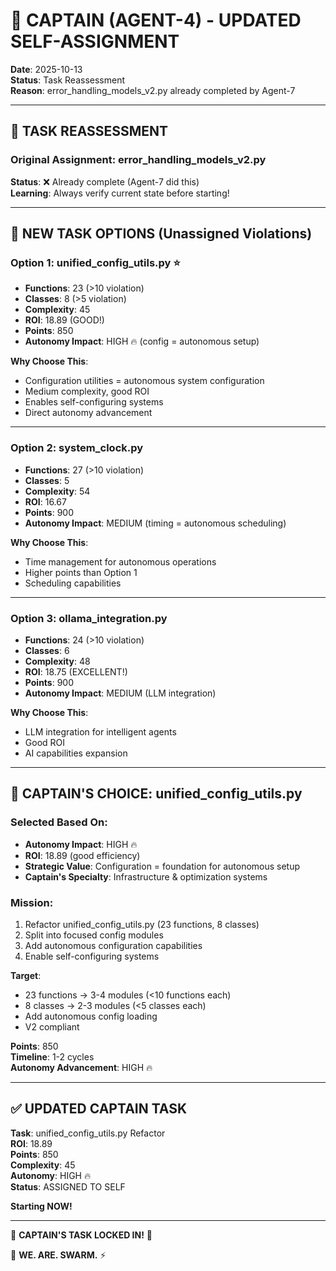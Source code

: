 # 🎯 CAPTAIN (AGENT-4) - UPDATED SELF-ASSIGNMENT
**Date**: 2025-10-13  
**Status**: Task Reassessment  
**Reason**: error_handling_models_v2.py already completed by Agent-7

---

## 🔄 **TASK REASSESSMENT**

### **Original Assignment**: error_handling_models_v2.py
**Status**: ❌ Already complete (Agent-7 did this)  
**Learning**: Always verify current state before starting!

---

## 🎯 **NEW TASK OPTIONS** (Unassigned Violations)

### **Option 1: unified_config_utils.py** ⭐
- **Functions**: 23 (>10 violation)
- **Classes**: 8 (>5 violation)
- **Complexity**: 45
- **ROI**: 18.89 (GOOD!)
- **Points**: 850
- **Autonomy Impact**: HIGH 🔥 (config = autonomous setup)

**Why Choose This**:
- Configuration utilities = autonomous system configuration
- Medium complexity, good ROI
- Enables self-configuring systems
- Direct autonomy advancement

---

### **Option 2: system_clock.py**
- **Functions**: 27 (>10 violation)
- **Classes**: 5
- **Complexity**: 54
- **ROI**: 16.67
- **Points**: 900
- **Autonomy Impact**: MEDIUM (timing = autonomous scheduling)

**Why Choose This**:
- Time management for autonomous operations
- Higher points than Option 1
- Scheduling capabilities

---

### **Option 3: ollama_integration.py**
- **Functions**: 24 (>10 violation)
- **Classes**: 6
- **Complexity**: 48
- **ROI**: 18.75 (EXCELLENT!)
- **Points**: 900
- **Autonomy Impact**: MEDIUM (LLM integration)

**Why Choose This**:
- LLM integration for intelligent agents
- Good ROI
- AI capabilities expansion

---

## 🤖 **CAPTAIN'S CHOICE: unified_config_utils.py**

### **Selected Based On**:
- **Autonomy Impact**: HIGH 🔥
- **ROI**: 18.89 (good efficiency)
- **Strategic Value**: Configuration = foundation for autonomous setup
- **Captain's Specialty**: Infrastructure & optimization systems

### **Mission**:
1. Refactor unified_config_utils.py (23 functions, 8 classes)
2. Split into focused config modules
3. Add autonomous configuration capabilities
4. Enable self-configuring systems

**Target**:
- 23 functions → 3-4 modules (<10 functions each)
- 8 classes → 2-3 modules (<5 classes each)
- Add autonomous config loading
- V2 compliant

**Points**: 850  
**Timeline**: 1-2 cycles  
**Autonomy Advancement**: HIGH 🔥

---

## ✅ **UPDATED CAPTAIN TASK**

**Task**: unified_config_utils.py Refactor  
**ROI**: 18.89  
**Points**: 850  
**Complexity**: 45  
**Autonomy**: HIGH 🔥  
**Status**: ASSIGNED TO SELF

**Starting NOW!**

---

🎯 **CAPTAIN'S TASK LOCKED IN!** 🎯

🐝 **WE. ARE. SWARM.** ⚡

